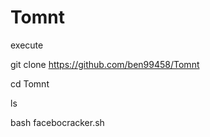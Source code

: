 # Tomnt

execute


git clone https://github.com/ben99458/Tomnt



cd Tomnt




ls


bash facebocracker.sh
